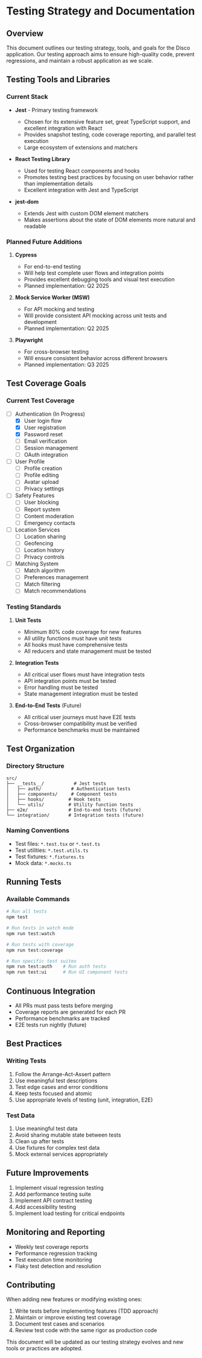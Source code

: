 # Testing Strategy and Documentation

## Overview
This document outlines our testing strategy, tools, and goals for the Disco application. Our testing approach aims to ensure high-quality code, prevent regressions, and maintain a robust application as we scale.

## Testing Tools and Libraries

### Current Stack
- **Jest** - Primary testing framework
  - Chosen for its extensive feature set, great TypeScript support, and excellent integration with React
  - Provides snapshot testing, code coverage reporting, and parallel test execution
  - Large ecosystem of extensions and matchers

- **React Testing Library**
  - Used for testing React components and hooks
  - Promotes testing best practices by focusing on user behavior rather than implementation details
  - Excellent integration with Jest and TypeScript

- **jest-dom**
  - Extends Jest with custom DOM element matchers
  - Makes assertions about the state of DOM elements more natural and readable

### Planned Future Additions

1. **Cypress**
   - For end-to-end testing
   - Will help test complete user flows and integration points
   - Provides excellent debugging tools and visual test execution
   - Planned implementation: Q2 2025

2. **Mock Service Worker (MSW)**
   - For API mocking and testing
   - Will provide consistent API mocking across unit tests and development
   - Planned implementation: Q2 2025

3. **Playwright**
   - For cross-browser testing
   - Will ensure consistent behavior across different browsers
   - Planned implementation: Q3 2025

## Test Coverage Goals

### Current Test Coverage
- [ ] Authentication (In Progress)
  - [x] User login flow
  - [x] User registration
  - [x] Password reset
  - [ ] Email verification
  - [ ] Session management
  - [ ] OAuth integration

- [ ] User Profile
  - [ ] Profile creation
  - [ ] Profile editing
  - [ ] Avatar upload
  - [ ] Privacy settings

- [ ] Safety Features
  - [ ] User blocking
  - [ ] Report system
  - [ ] Content moderation
  - [ ] Emergency contacts

- [ ] Location Services
  - [ ] Location sharing
  - [ ] Geofencing
  - [ ] Location history
  - [ ] Privacy controls

- [ ] Matching System
  - [ ] Match algorithm
  - [ ] Preferences management
  - [ ] Match filtering
  - [ ] Match recommendations

### Testing Standards
1. **Unit Tests**
   - Minimum 80% code coverage for new features
   - All utility functions must have unit tests
   - All hooks must have comprehensive tests
   - All reducers and state management must be tested

2. **Integration Tests**
   - All critical user flows must have integration tests
   - API integration points must be tested
   - Error handling must be tested
   - State management integration must be tested

3. **End-to-End Tests** (Future)
   - All critical user journeys must have E2E tests
   - Cross-browser compatibility must be verified
   - Performance benchmarks must be maintained

## Test Organization

### Directory Structure
```
src/
├── __tests__/           # Jest tests
│   ├── auth/           # Authentication tests
│   ├── components/     # Component tests
│   ├── hooks/         # Hook tests
│   └── utils/         # Utility function tests
├── e2e/               # End-to-end tests (future)
└── integration/       # Integration tests (future)
```

### Naming Conventions
- Test files: `*.test.tsx` or `*.test.ts`
- Test utilities: `*.test.utils.ts`
- Test fixtures: `*.fixtures.ts`
- Mock data: `*.mocks.ts`

## Running Tests

### Available Commands
```bash
# Run all tests
npm test

# Run tests in watch mode
npm run test:watch

# Run tests with coverage
npm run test:coverage

# Run specific test suites
npm run test:auth    # Run auth tests
npm run test:ui      # Run UI component tests
```

## Continuous Integration
- All PRs must pass tests before merging
- Coverage reports are generated for each PR
- Performance benchmarks are tracked
- E2E tests run nightly (future)

## Best Practices

### Writing Tests
1. Follow the Arrange-Act-Assert pattern
2. Use meaningful test descriptions
3. Test edge cases and error conditions
4. Keep tests focused and atomic
5. Use appropriate levels of testing (unit, integration, E2E)

### Test Data
1. Use meaningful test data
2. Avoid sharing mutable state between tests
3. Clean up after tests
4. Use fixtures for complex test data
5. Mock external services appropriately

## Future Improvements
1. Implement visual regression testing
2. Add performance testing suite
3. Implement API contract testing
4. Add accessibility testing
5. Implement load testing for critical endpoints

## Monitoring and Reporting
- Weekly test coverage reports
- Performance regression tracking
- Test execution time monitoring
- Flaky test detection and resolution

## Contributing
When adding new features or modifying existing ones:
1. Write tests before implementing features (TDD approach)
2. Maintain or improve existing test coverage
3. Document test cases and scenarios
4. Review test code with the same rigor as production code

This document will be updated as our testing strategy evolves and new tools or practices are adopted.
